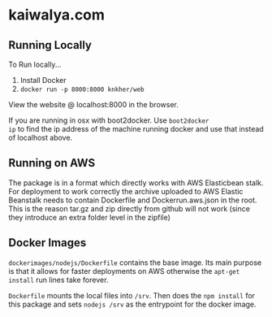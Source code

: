 kaiwalya.com
===

Running Locally
---

To Run locally...

1. Install Docker
2. <code>docker run -p 8000:8000  knkher/web</code>

View the website @ localhost:8000 in the browser.

If you are running in osx with boot2docker. Use <code>boot2docker ip</code> to find the ip address of the machine running docker and use that instead of </code>localhost</code> above.

Running on AWS
---

The package is in a format which directly works with AWS Elasticbean stalk. For deployment to work correctly the archive uploaded to AWS Elastic Beanstalk needs to contain Dockerfile and Dockerrun.aws.json in the root. This is the reason tar.gz and zip directly from github will not work (since they introduce an extra folder level in the zipfile)


Docker Images
---
<code>dockerimages/nodejs/Dockerfile</code> contains the base image. Its main purpose is that it allows for faster deployments on AWS otherwise the <code>apt-get install</code> run lines take forever.

<code>Dockerfile</code> mounts the local files into <code>/srv</code>. Then does the <code>npm install</code> for this package and sets <code>nodejs /srv</code> as the entrypoint for the docker image.






